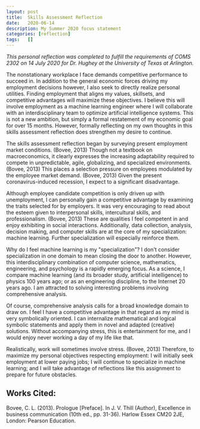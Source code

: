 ```yaml
---
layout: post
title:  Skills Assessment Reflection
date:   2020-06-14
description: My Summer 2020 focus statement
categories: [reflection]
tags:   []
---
```


*This personal reflection was completed to fulfill the requirements of COMS 2302 on 14 July 2020 for Dr. Hughey at the University of Texas at Arlington.*

The nonstationary workplace I face demands competitive performance to succeed in. In addition to the general economic forces driving my employment decisions however, I also seek to directly realize personal utilities. Finding employment that aligns my values, skillsets, and competitive advantages will maximize these objectives. I believe this will involve employment as a machine learning engineer where I will collaborate with an interdisciplinary team to optimize artificial intelligence systems. This is not a new ambition, but simply a formal restatement of my economic goal for over 15 months. However, formally reflecting on my own thoughts in this skills assessment reflection does strengthen my desire to continue.

The skills assessment reflection began by surveying present employment market conditions. (Bovee, 2013) Though not a textbook on macroeconomics, it clearly expresses the increasing adaptability required to compete in unpredictable, agile, globalizing, and specialized environments. (Bovee, 2013) This places a selection pressure on employees modulated by the employee market demand. (Bovee, 2013) Given the present coronavirus-induced recession, I expect to a significant disadvantage.

Although employee candidate competition is only driven up with unemployment, I can personally gain a competitive advantage by examining the traits selected for by employers. It was very encouraging to read about the esteem given to interpersonal skills, intercultural skills, and professionalism. (Bovee, 2013) These are qualities I feel competent in and enjoy exhibiting in social interactions. Additionally, data collection, analysis, decision making, and computer skills are at the core of my specialization: machine learning. Further specialization will especially reinforce them.

Why do I feel machine learning is my "specialization"? I don't consider specialization in one domain to mean closing the door to another. However, this interdisciplinary combination of computer science, mathematics, engineering, and psychology is a rapidly emerging focus. As a science, I compare machine learning (and its broader study, artificial intelligence) to physics 100 years ago; or as an engineering discipline, to the Internet 20 years ago. I am attracted to solving interesting problems involving comprehensive analysis.

Of course, comprehensive analysis calls for a broad knowledge domain to draw on. I feel I have a competitive advantage in that regard as my mind is very symbolically oriented. I can internalize mathematical and logical symbolic statements and apply them in novel and adapted (creative) solutions. Without accompanying stress, this is entertainment for me, and I would enjoy never working a day of my life like that.

Realistically, work will sometimes involve stress. (Bovee, 2013) Therefore, to maximize my personal objectives respecting employment: I will initially seek employment at lower paying jobs; I will continue to specialize in machine learning; and I will take advantage of reflections like this assignment to prepare for future obstacles.

## Works Cited:
Bovee, C. L. (2013). Prologue [Preface]. In J. V. Thill (Author), Excellence in business communication (10th ed., pp. 31-36). Harlow Essex CM20 2JE, London: Pearson Education.
